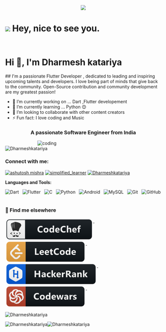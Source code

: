 
<div align="center">
    
<img src = "https://raw.githubusercontent.com/Saurav-Sutaria/Dharmeshkatariya/6a383b61c1b1a12524a5ca66efa6641211b6b0da/gitartwork.svg">
    
</div>

<h1><img src="https://emojis.slackmojis.com/emojis/images/1531849430/4246/blob-sunglasses.gif?1531849430" width="30"/> Hey, nice to see you.</h1>

</br>

<h1 align="left">
 Hi 👋, I'm Dharmesh katariya
</h1>
## I'm a passionate Flutter Developer , dedicated to leading and inspiring upcoming talents and developers. I love being part of minds that give back to the community. Open-Source contribution and community development are my greatest passion!

- 🔭 I’m currently working on ... Dart ,Flutter developement
- 🌱 I’m currently learning ...  Python 😊
- 👯 I’m looking to collaborate with other content creators
- ⚡ Fun fact: I love  coding and Music


<h3 align="center">A passionate Software Engineer from India</h3>

<img align="right" alt="coding" width="400" src="https://user-images.githubusercontent.com/55389276/140866485-8fb1c876-9a8f-4d6a-98dc-08c4981eaf70.gif">

<p align="left"> <img src="https://komarev.com/ghpvc/?username=Dharmeshkatariya&label=Profile%20views&color=0e75b6&style=flat" alt="Dharmeshkatariya" /> </p>


<h3 align="left">Connect with me:</h3>
<p align="left">
 
<a href="https://www.linkedin.com/in/dharmesh-katariya-63268b20b" target="blank"><img align="center" src="https://raw.githubusercontent.com/rahuldkjain/github-profile-readme-generator/master/src/images/icons/Social/linked-in-alt.svg" alt="ashutosh mishra" height="30" width="40" /></a>
<a href="https://instagram.com/dharmesh_ahir_2002" target="blank"><img align="center" src="https://raw.githubusercontent.com/rahuldkjain/github-profile-readme-generator/master/src/images/icons/Social/instagram.svg" alt="simplified_learner" height="30" width="40" /></a>
<a href="https://youtu.be/mOuuIfeF5EI" target="blank"><img align="center" src="https://raw.githubusercontent.com/rahuldkjain/github-profile-readme-generator/master/src/images/icons/Social/youtube.svg" alt="Dharmeshkatariya" height="30" width="40" /></a>
</p>

**Languages and Tools:** 


![Dart](https://img.shields.io/badge/-Dart-black?logo=Python&style=social)&nbsp;&nbsp;
![Flutter](https://img.shields.io/badge/-Flutter-black?logo=Python&style=social)&nbsp;&nbsp;
![C](https://img.shields.io/badge/-C-black?logo=c&style=social)&nbsp;&nbsp;
![Python](https://img.shields.io/badge/-Python-black?logo=Python&style=social)&nbsp;&nbsp;
![Android](https://img.shields.io/badge/-Android-black?logo=android&style=social)&nbsp;&nbsp;
![MySQL](https://img.shields.io/badge/-MySQL-black?logo=mysql&style=social)&nbsp;&nbsp;
![Git](https://img.shields.io/badge/-Git-black?logo=git&style=social)&nbsp;&nbsp;
![GitHub](https://img.shields.io/badge/-GitHub-black?logo=github&style=social)&nbsp;&nbsp;


### 📢 Find me elsewhere

<p align="left">
  <a href="https://www.codechef.com/users/dharmeshk20">
    <img src="https://raw.githubusercontent.com/AbhishekMaira10/AbhishekMaira10/master/Resources/svg/codechef.svg" alt="codechef" style="vertical-align:top; margin:4px">
  </a>&nbsp;&nbsp;&nbsp;
  
  <a href="https://leetcode.com/KatariyaDharmesh/">
    <img src="https://raw.githubusercontent.com/AbhishekMaira10/AbhishekMaira10/master/Resources/svg/leetcode.svg" alt="leetcode" style="vertical-align:top; margin:4px">
  </a>&nbsp;&nbsp;&nbsp;

  <a href="https://www.hackerrank.com/katariyadharmes1">
    <img src="https://raw.githubusercontent.com/AbhishekMaira10/AbhishekMaira10/master/Resources/svg/hackerrank.svg" alt="hackerrank" style="vertical-align:top; margin:4px">
  </a>&nbsp;&nbsp;&nbsp;
  
  <a href="https://www.codewars.com/users/dharmeshkatariya">
    <img src="https://raw.githubusercontent.com/AbhishekMaira10/AbhishekMaira10/master/Resources/svg/codewars.svg" alt="codewars" style="vertical-align:top; margin:4px">
  </a> &nbsp;&nbsp;&nbsp;
</p>

<p>&nbsp;<img align="left" src="https://github-readme-stats.vercel.app/api?username=Dharmeshkatariya&show_icons=true&locale=en" alt="Dharmeshkatariya" /></p>

<p><img align="left" src="https://github-readme-streak-stats.herokuapp.com/?user=Dharmeshkatariya&" alt="Dharmeshkatariya" /></p>

<p><img align="left" src="https://github-readme-stats.vercel.app/api/top-langs?username=Dharmeshkatariya&show_icons=true&locale=en&layout=compact" alt="Dharmeshkatariya" /></p>
